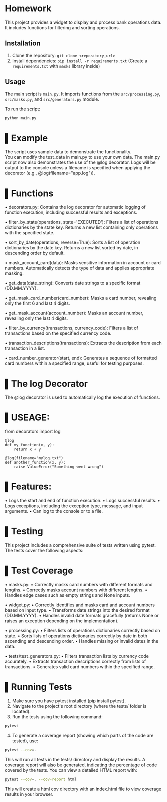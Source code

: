 # Homework

This project provides a widget to display and process bank operations data.  It includes functions for filtering and sorting operations.

## Installation

1.  Clone the repository: `git clone <repository_url>`
2.  Install dependencies: `pip install -r requirements.txt` (Create a `requirements.txt` with `masks` library inside)

## Usage

The main script is `main.py`.  It imports functions from the `src/processing.py`, `src/masks.py`, and `src/generators.py` module.

To run the script:
```bash
python main.py
```

▌Example
=======
The script uses sample data to demonstrate the functionality.   
You can modify the test_data in main.py to use your own data. 
The main.py script now also demonstrates the use of the @log decorator. 
Logs will be output to the console unless a filename is specified when 
applying the decorator (e.g., @log(filename="app.log")).

▌Functions
=======
•  decorators.py: Contains the log decorator for automatic logging of function execution, 
   including successful results and exceptions.

•  filter_by_state(operations, state='EXECUTED'): Filters a list of operations dictionaries by the state key.
   Returns a new list containing only operations with the specified state.

•  sort_by_date(operations, reverse=True): Sorts a list of operation dictionaries by the date key.
   Returns a new list sorted by date, in descending order by default.

•  mask_account_card(data): Masks sensitive information in account or card numbers. 
   Automatically detects the type of data and applies appropriate masking.

•  get_data(date_string): Converts date strings to a specific format (DD.MM.YYYY).

•  get_mask_card_number(card_number): Masks a card number, revealing only the first 6 and last 4 digits.

•  get_mask_account(account_number): Masks an account number, revealing only the last 4 digits.

•  filter_by_currency(transactions, currency_code): Filters a list of transactions based on the specified currency code.

•  transaction_descriptions(transactions): Extracts the description from each transaction in a list.

•  card_number_generator(start, end): Generates a sequence of formatted card numbers within a specified range, useful for testing purposes.

▌The log Decorator
====
The @log decorator is used to automatically log the execution of functions.

▌USEAGE:
===
from decorators import log
````
@log
def my_function(x, y):
    return x + y
    
@log(filename="mylog.txt")
def another_function(x, y):
    raise ValueError("Something went wrong")
````
▌Features:
=
•  Logs the start and end of function execution.
•  Logs successful results.
•  Logs exceptions, including the exception type, message, and input arguments.
•  Can log to the console or to a file.

▌Testing
==
This project includes a comprehensive suite of tests written using pytest. The tests cover the following aspects:

▌Test Coverage
==
•  masks.py:
  •  Correctly masks card numbers with different formats and lengths.
  •  Correctly masks account numbers with different lengths.
  •  Handles edge cases such as empty strings and None inputs.

•  widget.py:
  •  Correctly identifies and masks card and account numbers based on input type.
  •  Transforms date strings into the desired format (DD.MM.YYYY).
  •  Handles invalid date formats gracefully (returns None or raises an exception depending on the implementation).

•  processing.py:
  •  Filters lists of operations dictionaries correctly based on state.
  •  Sorts lists of operations dictionaries correctly by date in both ascending and descending order.
  •  Handles missing or invalid dates in the data.

•  tests/test_generators.py:
  •  Filters transaction lists by currency code accurately.
  •  Extracts transaction descriptions correctly from lists of transactions.
  •  Generates valid card numbers within the specified range.

▌Running Tests
==
1. Make sure you have pytest installed (pip install pytest).
2. Navigate to the project's root directory (where the tests/ folder is located).
3. Run the tests using the following command:  
````bash
pytest
 ````
4. To generate a coverage report (showing which parts of the code are tested), use: 
````bash
pytest --cov=.
````

This will run all tests in the tests/ directory and display the results. A coverage report will also be generated, indicating the percentage of code covered by the tests. You can view a detailed HTML report with:
````bash
pytest --cov=. --cov-report html
````

This will create a html cov directory with an index.html file to view coverage results in your browser.
